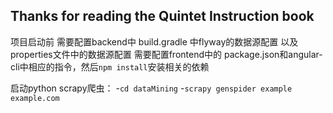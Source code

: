 ## Thanks for reading the Quintet Instruction book

项目启动前
    需要配置backend中 build.gradle 中flyway的数据源配置 以及properties文件中的数据源配置
    需要配置frontend中的 package.json和angular-cli中相应的指令，然后`npm install`安装相关的依赖

启动python scrapy爬虫：
    -`cd dataMining`
    -`scrapy genspider example example.com`